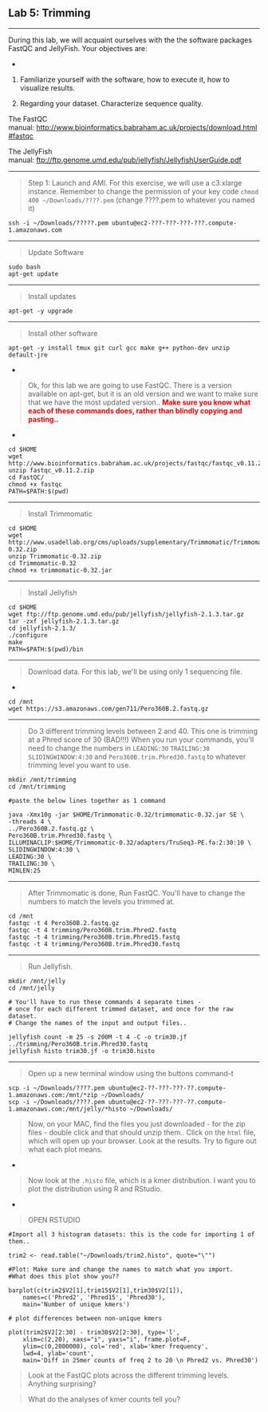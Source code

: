 Lab 5: Trimming
--

---

During this lab, we will acquaint ourselves with the the software packages FastQC and JellyFish. Your objectives are:

-

1. Familiarize yourself with the software, how to execute it, how to visualize results.

2. Regarding your dataset. Characterize sequence quality.

The FastQC manual: <a href="http://www.bioinformatics.babraham.ac.uk/projects/download.html#fastqc">http://www.bioinformatics.babraham.ac.uk/projects/download.html#fastqc</a>

The JellyFish manual: <a href="ftp://ftp.genome.umd.edu/pub/jellyfish/JellyfishUserGuide.pdf">ftp://ftp.genome.umd.edu/pub/jellyfish/JellyfishUserGuide.pdf</a>

---

> Step 1: Launch and AMI. For this exercise, we will use a c3.xlarge instance. Remember to change the permission of your key code `chmod 400 ~/Downloads/????.pem` (change ????.pem to whatever you named it)


	ssh -i ~/Downloads/?????.pem ubuntu@ec2-???-???-???-???.compute-1.amazonaws.com


---

> Update Software


	sudo bash
	apt-get update


---

> Install updates


	apt-get -y upgrade


---

> Install other software


	apt-get -y install tmux git curl gcc make g++ python-dev unzip default-jre


-

> Ok, for this lab we are going to use FastQC. There is a version available on apt-get, but it is an old version and we want to make sure that we have the most updated version.. <span style="color: #ff0000;"><strong>Make sure you know what each of these commands does, rather than blindly copying and pasting.. </strong></span>

-


    cd $HOME
    wget http://www.bioinformatics.babraham.ac.uk/projects/fastqc/fastqc_v0.11.2.zip
    unzip fastqc_v0.11.2.zip
    cd FastQC/
    chmod +x fastqc
    PATH=$PATH:$(pwd)


---

> Install Trimmomatic


    cd $HOME
    wget http://www.usadellab.org/cms/uploads/supplementary/Trimmomatic/Trimmomatic-0.32.zip
    unzip Trimmomatic-0.32.zip
    cd Trimmomatic-0.32
    chmod +x trimmomatic-0.32.jar


---

> Install Jellyfish


    cd $HOME
    wget ftp://ftp.genome.umd.edu/pub/jellyfish/jellyfish-2.1.3.tar.gz
    tar -zxf jellyfish-2.1.3.tar.gz
    cd jellyfish-2.1.3/
    ./configure
    make
    PATH=$PATH:$(pwd)/bin


---

> Download data. For this lab, we'll be using only 1 sequencing file.

-


	cd /mnt
	wget https://s3.amazonaws.com/gen711/Pero360B.2.fastq.gz


---

> Do 3 different trimming levels between 2 and 40. This one is trimming at a Phred score of 30 (BAD!!!) When you run your commands, you'll need to change the numbers in `LEADING:30` `TRAILING:30` `SLIDINGWINDOW:4:30` and `Pero360B.trim.Phred30.fastq` to whatever trimming level you want to use.


    mkdir /mnt/trimming
    cd /mnt/trimming
    
    #paste the below lines together as 1 command
    
    java -Xmx10g -jar $HOME/Trimmomatic-0.32/trimmomatic-0.32.jar SE \
    -threads 4 \
    ../Pero360B.2.fastq.gz \
    Pero360B.trim.Phred30.fastq \
    ILLUMINACLIP:$HOME/Trimmomatic-0.32/adapters/TruSeq3-PE.fa:2:30:10 \
    SLIDINGWINDOW:4:30 \
    LEADING:30 \
    TRAILING:30 \
    MINLEN:25



---
> After Trimmomatic is done, Run FastQC. You'll have to change the numbers to match the levels you trimmed at.


    cd /mnt
    fastqc -t 4 Pero360B.2.fastq.gz
    fastqc -t 4 trimming/Pero360B.trim.Phred2.fastq
    fastqc -t 4 trimming/Pero360B.trim.Phred15.fastq
    fastqc -t 4 trimming/Pero360B.trim.Phred30.fastq


---
> Run Jellyfish.


	mkdir /mnt/jelly
	cd /mnt/jelly

	# You'll have to run these commands 4 separate times -
	# once for each different trimmed dataset, and once for the raw dataset.
	# Change the names of the input and output files..

	jellyfish count -m 25 -s 200M -t 4 -C -o trim30.jf ../trimming/Pero360B.trim.Phred30.fastq
	jellyfish histo trim30.jf -o trim30.histo


---
> Open up a new terminal window using the buttons command-t


	scp -i ~/Downloads/????.pem ubuntu@ec2-??-???-???-??.compute-1.amazonaws.com:/mnt/*zip ~/Downloads/
	scp -i ~/Downloads/????.pem ubuntu@ec2-??-???-???-??.compute-1.amazonaws.com:/mnt/jelly/*histo ~/Downloads/


> Now, on your MAC, find the files you just downloaded - for the zip files - double click and that should unzip them.. Click on the `html` file, which will open up your browser. Look at the results. Try to figure out what each plot means.

-

> Now look at the `.histo` file, which is a kmer distribution. I want you to plot the distribution using R and RStudio.

-

> OPEN RSTUDIO


    #Import all 3 histogram datasets: this is the code for importing 1 of them..
    
    trim2 <- read.table("~/Downloads/trim2.histo", quote="\"")
    
    #Plot: Make sure and change the names to match what you import.
    #What does this plot show you?? 
    
    barplot(c(trim2$V2[1],trim15$V2[1],trim30$V2[1]),
        names=c('Phred2', 'Phred15', 'Phred30'),
        main='Number of unique kmers')
    
    # plot differences between non-unique kmers
    
    plot(trim2$V2[2:30] - trim30$V2[2:30], type='l',
        xlim=c(2,20), xaxs="i", yaxs="i", frame.plot=F,
        ylim=c(0,2000000), col='red', xlab='kmer frequency',
        lwd=4, ylab='count',
        main='Diff in 25mer counts of freq 2 to 20 \n Phred2 vs. Phred30')




> Look at the FastQC plots across the different trimming levels. Anything surprising?

> What do the analyses of kmer counts tell you?